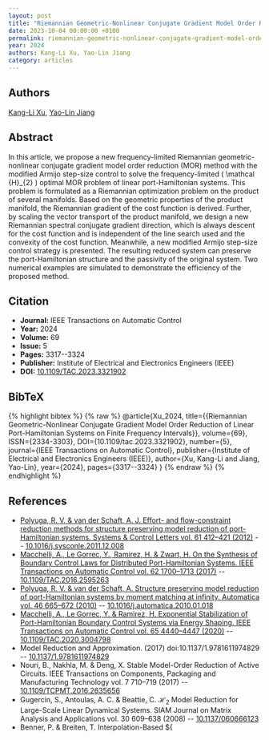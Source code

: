 ```yaml
---
layout: post
title: "Riemannian Geometric-Nonlinear Conjugate Gradient Model Order Reduction of Linear Port-Hamiltonian Systems on Finite Frequency Intervals"
date: 2023-10-04 00:00:00 +0100
permalink: riemannian-geometric-nonlinear-conjugate-gradient-model-order-reduction-of-linear-port-hamiltonian-systems-on-finite-frequency-intervals
year: 2024
authors: Kang-Li Xu, Yao-Lin Jiang
category: articles
---
```

 
## Authors
[Kang-Li Xu](authors/kangli_xu), [Yao-Lin Jiang](authors/yaolin_jiang)
 
## Abstract
In this article, we propose a new frequency-limited Riemannian geometric-nonlinear conjugate gradient model order reduction (MOR) method with the modified Armijo step-size control to solve the frequency-limited \( \mathcal {H}_{2} \) optimal MOR problem of linear port-Hamiltonian systems. This problem is formulated as a Riemannian optimization problem on the product of several manifolds. Based on the geometric properties of the product manifold, the Riemannian gradient of the cost function is derived. Further, by scaling the vector transport of the product manifold, we design a new Riemannian spectral conjugate gradient direction, which is always descent for the cost function and is independent of the line search used and the convexity of the cost function. Meanwhile, a new modified Armijo step-size control strategy is presented. The resulting reduced system can preserve the port-Hamiltonian structure and the passivity of the original system. Two numerical examples are simulated to demonstrate the efficiency of the proposed method.
 
## Citation
- **Journal:** IEEE Transactions on Automatic Control
- **Year:** 2024
- **Volume:** 69
- **Issue:** 5
- **Pages:** 3317--3324
- **Publisher:** Institute of Electrical and Electronics Engineers (IEEE)
- **DOI:** [10.1109/TAC.2023.3321902](https://doi.org/10.1109/TAC.2023.3321902)
 
## BibTeX
{% highlight bibtex %}
{% raw %}
@article{Xu_2024,
  title={{Riemannian Geometric-Nonlinear Conjugate Gradient Model Order Reduction of Linear Port-Hamiltonian Systems on Finite Frequency Intervals}},
  volume={69},
  ISSN={2334-3303},
  DOI={10.1109/tac.2023.3321902},
  number={5},
  journal={IEEE Transactions on Automatic Control},
  publisher={Institute of Electrical and Electronics Engineers (IEEE)},
  author={Xu, Kang-Li and Jiang, Yao-Lin},
  year={2024},
  pages={3317--3324}
}
{% endraw %}
{% endhighlight %}
 
## References
- [Polyuga, R. V. & van der Schaft, A. J. Effort- and flow-constraint reduction methods for structure preserving model reduction of port-Hamiltonian systems. Systems &amp; Control Letters vol. 61 412–421 (2012)](effort-and-flow-constraint-reduction-methods-for-structure-preserving-model-reduction-of-port-hamiltonian-systems) -- [10.1016/j.sysconle.2011.12.008](https://doi.org/10.1016/j.sysconle.2011.12.008)
- [Macchelli, A., Le Gorrec, Y., Ramirez, H. & Zwart, H. On the Synthesis of Boundary Control Laws for Distributed Port-Hamiltonian Systems. IEEE Transactions on Automatic Control vol. 62 1700–1713 (2017)](on-the-synthesis-of-boundary-control-laws-for-distributed-port-hamiltonian-systems) -- [10.1109/TAC.2016.2595263](https://doi.org/10.1109/TAC.2016.2595263)
- [Polyuga, R. V. & van der Schaft, A. Structure preserving model reduction of port-Hamiltonian systems by moment matching at infinity. Automatica vol. 46 665–672 (2010)](structure-preserving-model-reduction-of-port-hamiltonian-systems-by-moment-matching-at-infinity) -- [10.1016/j.automatica.2010.01.018](https://doi.org/10.1016/j.automatica.2010.01.018)
- [Macchelli, A., Le Gorrec, Y. & Ramirez, H. Exponential Stabilization of Port-Hamiltonian Boundary Control Systems via Energy Shaping. IEEE Transactions on Automatic Control vol. 65 4440–4447 (2020)](exponential-stabilization-of-port-hamiltonian-boundary-control-systems-via-energy-shaping) -- [10.1109/TAC.2020.3004798](https://doi.org/10.1109/TAC.2020.3004798)
- Model Reduction and Approximation. (2017) doi:10.1137/1.9781611974829 -- [10.1137/1.9781611974829](https://doi.org/10.1137/1.9781611974829)
- Nouri, B., Nakhla, M. & Deng, X. Stable Model-Order Reduction of Active Circuits. IEEE Transactions on Components, Packaging and Manufacturing Technology vol. 7 710–719 (2017) -- [10.1109/TCPMT.2016.2635656](https://doi.org/10.1109/TCPMT.2016.2635656)
- Gugercin, S., Antoulas, A. C. & Beattie, C. $\mathcal{H}_2$ Model Reduction for Large-Scale Linear Dynamical Systems. SIAM Journal on Matrix Analysis and Applications vol. 30 609–638 (2008) -- [10.1137/060666123](https://doi.org/10.1137/060666123)
- Benner, P. & Breiten, T. Interpolation-Based ${